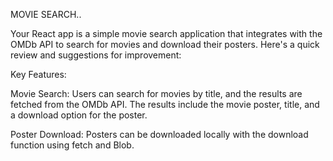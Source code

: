 MOVIE SEARCH..


Your React app is a simple movie search application that integrates with the OMDb API to search for movies and download their posters. Here's a quick review and suggestions for improvement:

Key Features:

Movie Search:
Users can search for movies by title, and the results are fetched from the OMDb API.
The results include the movie poster, title, and a download option for the poster.


Poster Download:
Posters can be downloaded locally with the download function using fetch and Blob.
